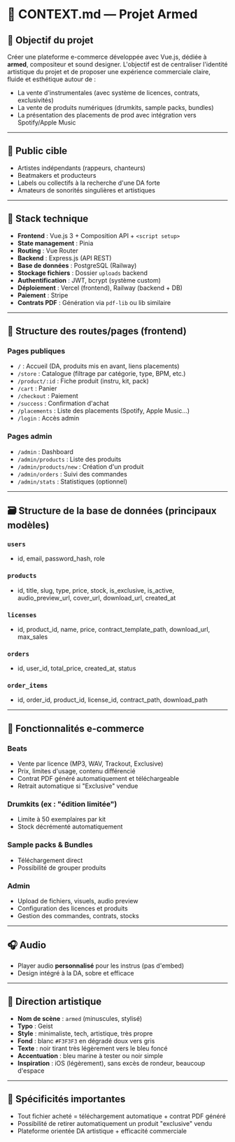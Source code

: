 # 📄 CONTEXT.md — Projet Armed

## 🎯 Objectif du projet

Créer une plateforme e-commerce développée avec Vue.js, dédiée à **armed**, compositeur et sound designer. L'objectif est de centraliser l'identité artistique du projet et de proposer une expérience commerciale claire, fluide et esthétique autour de :

* La vente d'instrumentales (avec système de licences, contrats, exclusivités)
* La vente de produits numériques (drumkits, sample packs, bundles)
* La présentation des placements de prod avec intégration vers Spotify/Apple Music

---

## 👤 Public cible

* Artistes indépendants (rappeurs, chanteurs)
* Beatmakers et producteurs
* Labels ou collectifs à la recherche d'une DA forte
* Amateurs de sonorités singulières et artistiques

---

## 🧱 Stack technique

* **Frontend** : Vue.js 3 + Composition API + `<script setup>`
* **State management** : Pinia
* **Routing** : Vue Router
* **Backend** : Express.js (API REST)
* **Base de données** : PostgreSQL (Railway)
* **Stockage fichiers** : Dossier `uploads` backend
* **Authentification** : JWT, bcrypt (système custom)
* **Déploiement** : Vercel (frontend), Railway (backend + DB)
* **Paiement** : Stripe
* **Contrats PDF** : Génération via `pdf-lib` ou lib similaire

---

## 🔀 Structure des routes/pages (frontend)

### Pages publiques

* `/` : Accueil (DA, produits mis en avant, liens placements)
* `/store` : Catalogue (filtrage par catégorie, type, BPM, etc.)
* `/product/:id` : Fiche produit (instru, kit, pack)
* `/cart` : Panier
* `/checkout` : Paiement
* `/success` : Confirmation d'achat
* `/placements` : Liste des placements (Spotify, Apple Music...)
* `/login` : Accès admin

### Pages admin

* `/admin` : Dashboard
* `/admin/products` : Liste des produits
* `/admin/products/new` : Création d'un produit
* `/admin/orders` : Suivi des commandes
* `/admin/stats` : Statistiques (optionnel)

---

## 🗃 Structure de la base de données (principaux modèles)

### `users`

* id, email, password\_hash, role

### `products`

* id, title, slug, type, price, stock, is\_exclusive, is\_active, audio\_preview\_url, cover\_url, download\_url, created\_at

### `licenses`

* id, product\_id, name, price, contract\_template\_path, download\_url, max\_sales

### `orders`

* id, user\_id, total\_price, created\_at, status

### `order_items`

* id, order\_id, product\_id, license\_id, contract\_path, download\_path

---

## 🛒 Fonctionnalités e-commerce

### Beats

* Vente par licence (MP3, WAV, Trackout, Exclusive)
* Prix, limites d'usage, contenu différencié
* Contrat PDF généré automatiquement et téléchargeable
* Retrait automatique si "Exclusive" vendue

### Drumkits (ex : "édition limitée")

* Limite à 50 exemplaires par kit
* Stock décrémenté automatiquement

### Sample packs & Bundles

* Téléchargement direct
* Possibilité de grouper produits

### Admin

* Upload de fichiers, visuels, audio preview
* Configuration des licences et produits
* Gestion des commandes, contrats, stocks

---

## 🎧 Audio

* Player audio **personnalisé** pour les instrus (pas d'embed)
* Design intégré à la DA, sobre et efficace

---

## 🎨 Direction artistique

* **Nom de scène** : `armed` (minuscules, stylisé)
* **Typo** : Geist
* **Style** : minimaliste, tech, artistique, très propre
* **Fond** : blanc `#F3F3F3` en dégradé doux vers gris
* **Texte** : noir tirant très légèrement vers le bleu foncé
* **Accentuation** : bleu marine à tester ou noir simple
* **Inspiration** : iOS (légèrement), sans excès de rondeur, beaucoup d'espace

---

## 📌 Spécificités importantes

* Tout fichier acheté = téléchargement automatique + contrat PDF généré
* Possibilité de retirer automatiquement un produit "exclusive" vendu
* Plateforme orientée DA artistique + efficacité commerciale
